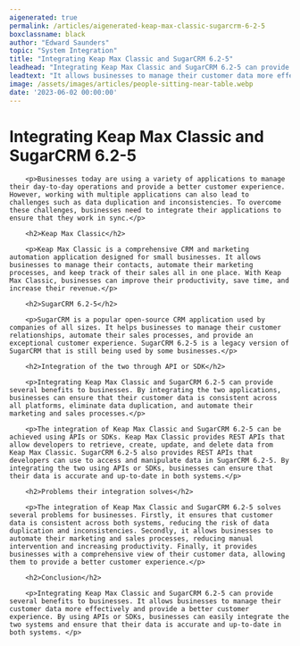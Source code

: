 ```yaml
---
aigenerated: true
permalink: /articles/aigenerated-keap-max-classic-sugarcrm-6-2-5
boxclassname: black
author: "Edward Saunders"
topic: "System Integration"
title: "Integrating Keap Max Classic and SugarCRM 6.2-5"
leadhead: "Integrating Keap Max Classic and SugarCRM 6.2-5 can provide several benefits to businesses"
leadtext: "It allows businesses to manage their customer data more effectively and provide a better customer experience. By using APIs or SDKs, businesses can easily integrate the two systems and ensure that their data is accurate and up-to-date in both systems."
image: /assets/images/articles/people-sitting-near-table.webp
date: '2023-06-02 00:00:00'
---
```

<div class="arttext">        <h1>Integrating Keap Max Classic and SugarCRM 6.2-5</h1>
        
        <p>Businesses today are using a variety of applications to manage their day-to-day operations and provide a better customer experience. However, working with multiple applications can also lead to challenges such as data duplication and inconsistencies. To overcome these challenges, businesses need to integrate their applications to ensure that they work in sync.</p>

        <h2>Keap Max Classic</h2>
        
        <p>Keap Max Classic is a comprehensive CRM and marketing automation application designed for small businesses. It allows businesses to manage their contacts, automate their marketing processes, and keep track of their sales all in one place. With Keap Max Classic, businesses can improve their productivity, save time, and increase their revenue.</p>

        <h2>SugarCRM 6.2-5</h2>

        <p>SugarCRM is a popular open-source CRM application used by companies of all sizes. It helps businesses to manage their customer relationships, automate their sales processes, and provide an exceptional customer experience. SugarCRM 6.2-5 is a legacy version of SugarCRM that is still being used by some businesses.</p>

        <h2>Integration of the two through API or SDK</h2>

        <p>Integrating Keap Max Classic and SugarCRM 6.2-5 can provide several benefits to businesses. By integrating the two applications, businesses can ensure that their customer data is consistent across all platforms, eliminate data duplication, and automate their marketing and sales processes.</p>

        <p>The integration of Keap Max Classic and SugarCRM 6.2-5 can be achieved using APIs or SDKs. Keap Max Classic provides REST APIs that allow developers to retrieve, create, update, and delete data from Keap Max Classic. SugarCRM 6.2-5 also provides REST APIs that developers can use to access and manipulate data in SugarCRM 6.2-5. By integrating the two using APIs or SDKs, businesses can ensure that their data is accurate and up-to-date in both systems.</p>

        <h2>Problems their integration solves</h2>

        <p>The integration of Keap Max Classic and SugarCRM 6.2-5 solves several problems for businesses. Firstly, it ensures that customer data is consistent across both systems, reducing the risk of data duplication and inconsistencies. Secondly, it allows businesses to automate their marketing and sales processes, reducing manual intervention and increasing productivity. Finally, it provides businesses with a comprehensive view of their customer data, allowing them to provide a better customer experience.</p>

        <h2>Conclusion</h2>

        <p>Integrating Keap Max Classic and SugarCRM 6.2-5 can provide several benefits to businesses. It allows businesses to manage their customer data more effectively and provide a better customer experience. By using APIs or SDKs, businesses can easily integrate the two systems and ensure that their data is accurate and up-to-date in both systems. </p>

</div>